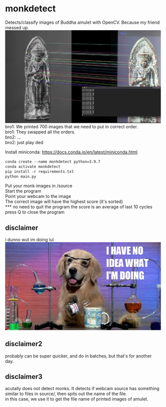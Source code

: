 # monkdetect
Detects/classify images of Buddha amulet with OpenCV. Because my friend messed up.<br />
![screenshot](./readme_img/screenshot00.png)<br />
bro1: We printed 700 images that we need to put in correct order.<br />
bro1: They swapped all the orders.<br />
bro2: ...<br />
bro2: just play ded<br />

Install miniconda: https://docs.conda.io/en/latest/miniconda.html<br />

```
conda create --name monkdetect python=3.9.7
conda activate monkdetect
pip install -r requirements.txt
python main.py
```
Put your monk images in /source<br />
Start the program<br />
Point your webcam to the image<br />
The correct image will have the highest score (it's sorted)<br />
*** no need to quit the program the score is an average of last 10 cycles<br />
press Q to close the program<br />
## disclaimer
i dunno wut im doing lul<br />
![idk](./readme_img/ihave.jpg)<br />
## disclaimer2
probably can be super quicker, and do in batches, but that's for another day.<br />
## disclaimer3
acutally does not detect monks. It detects if webcam source has something similar to files in source/, then spits out the name of the file.<br />
in this case, we use it to get the file name of printed images of amulet.<br />
